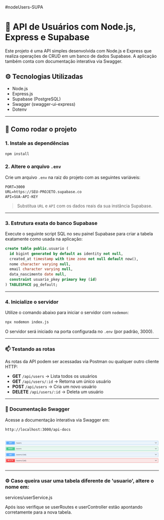 #nodeUsers-SUPA
# 🧠 API de Usuários com Node.js, Express e Supabase

Este projeto é uma API simples desenvolvida com Node.js e Express que realiza operações de CRUD em um banco de dados Supabase. A aplicação também conta com documentação interativa via Swagger.

## ⚙️ Tecnologias Utilizadas

- Node.js
- Express.js
- Supabase (PostgreSQL)
- Swagger (swagger-ui-express)
- Dotenv

---

## 🚀 Como rodar o projeto

### 1. Instale as dependências

```bash
npm install
```

### 2. Altere o arquivo `.env`

Crie um arquivo `.env` na raiz do projeto com as seguintes variáveis:

```env
PORT=3000
URL=https://SEU-PROJETO.supabase.co
API=SUA-API-KEY
```

> Substitua `URL` e `API` com os dados reais da sua instância Supabase.

---

### 3. Estrutura exata do banco Supabase

Execute o seguinte script SQL no seu painel Supabase para criar a tabela exatamente como usada na aplicação:

```sql
create table public.usuario (
  id bigint generated by default as identity not null,
  created_at timestamp with time zone not null default now(),
  nome character varying null,
  email character varying null,
  data_nascimento date null,
  constraint usuario_pkey primary key (id)
) TABLESPACE pg_default;
```

---

### 4. Inicialize o servidor

Utilize o comando abaixo para iniciar o servidor com `nodemon`:

```bash
npx nodemon index.js
```

O servidor será iniciado na porta configurada no `.env` (por padrão, 3000).

---

### 📫 Testando as rotas

As rotas da API podem ser acessadas via Postman ou qualquer outro cliente HTTP:

- **GET** `/api/users` → Lista todos os usuários
- **GET** `/api/users/:id` → Retorna um único usuário
- **POST** `/api/users` → Cria um novo usuário
- **DELETE** `/api/users/:id` → Deleta um usuário

---

### 📘 Documentação Swagger

Acesse a documentação interativa via Swagger em:

```
http://localhost:3000/api-docs
```
![](./images/exemploRotasSwagger.png)
---


---
### ⚙️ Caso queira usar uma tabela diferente de 'usuario', altere o nome em:

 services/userService.js

Após isso verifique se userRoutes e userController estão apontando corretamente para a nova tabela.
